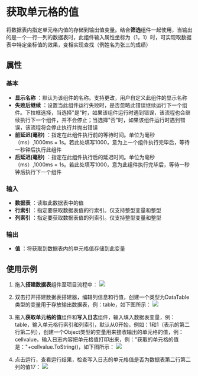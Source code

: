 # 获取单元格的值

将数据表内指定单元格内值的存储到输出值变量。结合**筛选**组件一起使用，当输出的是一个一行一列的数据表时，此组件输入属性坐标为（1，1）时，可实现取数据表中特定坐标值的效果，变相实现查找（例姓名为张三的成绩）

## 属性

### 基本

- **显示名称** ：默认为该组件的名称。支持更改，用户自定义此组件的显示名称
- **失败后继续** ：设置当此组件运行失败时，是否忽略此错误继续运行下一个组件。下拉框选择，当选择"是"时，如果该组件运行时遇到错误，该流程也会继续执行下一个组件，并不会停止；当选择"否"时，如果该组件运行时遇到错误，该流程将会停止执行并抛出错误
- **前延迟(毫秒)** ：指定在此组件执行前的等待时间。单位为毫秒（ms）,1000ms = 1s。若此处填写1000，意为上一个组件执行完毕后，等待一秒钟后执行此组件
- **后延迟(毫秒)** ：指定在此组件执行后的延迟时间。单位为毫秒（ms）,1000ms = 1s。若此处填写1000，意为此组件执行完毕后，等待一秒钟后执行下一个组件

### 输入

- **数据表** ：读取此数据表中的值
- **行索引** ：指定要获取数据表值的行索引。仅支持整型变量和整型
- **列索引** ：指定要获取数据表值的列索引。仅支持整型变量和整型

### 输出

- **值** ：将获取到数据表内的单元格值存储到此变量

## 使用示例

1. 拖入**搭建数据表**组件至项目流程中：
![](https://docimages.blob.core.chinacloudapi.cn/images/Activities/BulidDataTable20201224.png)

2. 双击打开搭建数据表搭建器，编辑列信息和行值，创建一个类型为DataTable类型的变量用于存放输出数据表，例：table，如下图所示：
![](https://docimages.blob.core.chinacloudapi.cn/images/Activities/RemoveDuplicateRow20201228.png)

3. 拖入**获取单元格的值**组件和**写入日志**组件，输入填入数据表变量，例：table，输入单元格行索引和列索引，默认从0开始，例如：1和1（表示的第二行第二列），创建一个Object类型的变量用来接收输出的单元格的值，例：cellvalue，输入日志内容把单元格值打印出来，例："获取的单元格的值是："+cellvalue.ToString()，如下图所示：
![](https://docimages.blob.core.chinacloudapi.cn/images/Activities/GetValueDataTable20201229.png)

4. 点击运行，查看运行结果，检查写入日志的单元格值是否为数据表第二行第二列的值17：
![](https://docimages.blob.core.chinacloudapi.cn/images/Activities/GetValueDataTable2020122902.png)
